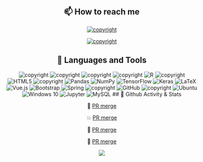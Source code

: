 <!-- 

Here are some ideas to get you started:

- 🔭 I’m currently working on ...
- 🌱 I’m currently learning ...
- 👯 I’m looking to collaborate on ...
- 🤔 I’m looking for help with ...
- 💬 Ask me about ...
- 📫 How to reach me: ...
- 😄 Pronouns: ...
- ⚡ Fun fact: ...
 -->

<div align="center">

## 📫 How to reach me

<a href="mailto:jiewei314@gmail.com"><img src="https://img.shields.io/badge/email-jiewei314@gmail.com-blueviolet?style=for-the-badge&logo=google&color=fd79a8" alt="copyright"/></a>

<a href="https://weijiew.com"><img src="https://img.shields.io/badge/blog-weijiew.com-blueviolet?style=for-the-badge&logo=vercel&color=6c5ce7" alt="copyright"/></a>

## 🔨 Languages and Tools 
<a>
        <img src="https://img.shields.io/badge/java-%23ED8B00.svg?&style=for-the-badge&logo=java&logoColor=white" alt="copyright"/>
        <img src="https://img.shields.io/badge/python-%233776AB.svg?&style=for-the-badge&logo=python&logoColor=white" alt="copyright"/>
        <img src="https://img.shields.io/badge/c++-%2300599C.svg?&style=for-the-badge&logo=c%2b%2b&logoColor=white" alt="copyright"/>
        <img src="https://img.shields.io/badge/C-%23A8B9CC.svg?&style=for-the-badge&logo=c&logoColor=black" alt="copyright"/>
        <img alt="R" src="https://img.shields.io/badge/r-%23276DC3.svg?&style=for-the-badge&logo=r&logoColor=white"/>
        <img src="https://img.shields.io/badge/javascript-%23F7DF1E.svg?&style=for-the-badge&logo=javascript&logoColor=black&labelColor=f7df1e" alt="copyright"/>
        <img alt="HTML5" src="https://img.shields.io/badge/html5%20-%23E34F26.svg?&style=for-the-badge&logo=html5&logoColor=white"/>
        <img src="https://img.shields.io/badge/markdown-%23000000.svg?&style=for-the-badge&logo=markdown&logoColor=white" alt="copyright"/>
        <img alt="Pandas" src="https://img.shields.io/badge/pandas%20-%23150458.svg?&style=for-the-badge&logo=pandas&logoColor=white" />
        <img alt="NumPy" src="https://img.shields.io/badge/numpy%20-%23013243.svg?&style=for-the-badge&logo=numpy&logoColor=white" />
        <img alt="TensorFlow" src="https://img.shields.io/badge/TensorFlow%20-%23FF6F00.svg?&style=for-the-badge&logo=TensorFlow&logoColor=white" />
        <img alt="Keras" src="https://img.shields.io/badge/Keras%20-%23D00000.svg?&style=for-the-badge&logo=Keras&logoColor=white"/>
        <img alt="LaTeX" src="https://img.shields.io/badge/latex%20-%23008080.svg?&style=for-the-badge&logo=latex&logoColor=white"/>
        <img alt="Vue.js" src="https://img.shields.io/badge/vuejs%20-%2335495e.svg?&style=for-the-badge&logo=vue.js&logoColor=%234FC08D"/>
        <img alt="Bootstrap" src="https://img.shields.io/badge/bootstrap%20-%23563D7C.svg?&style=for-the-badge&logo=bootstrap&logoColor=white"/>
        <img alt="Spring" src="https://img.shields.io/badge/spring%20-%236DB33F.svg?&style=for-the-badge&logo=spring&logoColor=white"/>
        <img src="https://img.shields.io/badge/git-%23f05032.svg?&style=for-the-badge&logo=git&logoColor=white" alt="copyright"/>
        <img alt="GitHub" src="https://img.shields.io/badge/github%20-%23121011.svg?&style=for-the-badge&logo=github&logoColor=white"/>
        <img src="https://img.shields.io/badge/Visual%20Studio%20Code-%23007ACC.svg?&style=for-the-badge&logo=visual-studio-code&logoColor=white" alt="copyright"/>
        <img alt="Ubuntu" src="https://img.shields.io/badge/Ubuntu-E95420?style=for-the-badge&logo=ubuntu&logoColor=white" />
        <img alt="Windows 10" src="https://img.shields.io/badge/Windows-0078D6?style=for-the-badge&logo=windows&logoColor=white" />
        <img alt="Jupyter" src="https://img.shields.io/badge/Jupyter%20-%23F37626.svg?&style=for-the-badge&logo=Jupyter&logoColor=white" />
        <img alt="MySQL" src="https://img.shields.io/badge/mysql%20-%23F00000.svg?&style=for-the-badge&logo=mysql&logoColor=white"/>

</a>
## 🎨 Github Activity & Stats

 🚗 [PR merge](https://github.com/heibaiying/BigData-Notes/commit/78397d938c3ce1c3613a25e9febece0988aa0e3a)

 💥 [PR merge](https://github.com/missing-semester-cn/missing-semester-cn.github.io/commit/752dad74cd816a5e6df088fff7b76df9d2f383bf)

 🍳 [PR merge](https://github.com/moranzcw/Computer-Networking-A-Top-Down-Approach-NOTES/commit/74febe3c3bbc81e23786a664639b347f3c985f55)

 🥞 [PR merge](https://github.com/labuladong/fucking-algorithm/commit/0c57a909e3aeb90bdfc4b51f203196cb00f36f71) 

![](https://github-readme-stats.vercel.app/api?username=weijiew)

</div>
